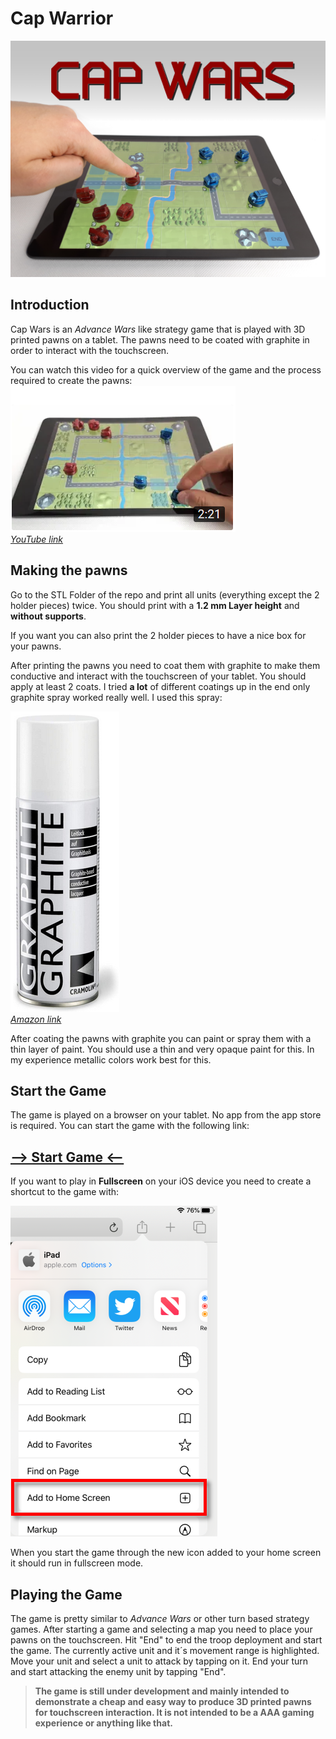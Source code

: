 # Cap Warrior

![](Thumbnail.jpg) 

## Introduction
Cap Wars is an *Advance Wars* like strategy game that is played with 3D printed pawns on a tablet. The pawns need to be coated with graphite in order to interact with the touchscreen.

You can watch this video for a quick overview of the game and the process required to create the pawns:  
[![IMAGE ALT TEXT HERE](video.PNG)](https://youtu.be/SLH1cwr5F_g)  
*[YouTube link](https://youtu.be/SLH1cwr5F_g)*

## Making the pawns
Go to the STL Folder of the repo and print all units (everything except the 2 holder pieces) twice. You should print with a **1.2 mm Layer height** and **without supports**. 

If you want you can also print the 2 holder pieces to have a nice box for your pawns.

After printing the pawns you need to coat them with graphite to make them conductive and interact with the touchscreen of your tablet. You should apply at least 2 coats. I tried **a lot** of different coatings up in the end only graphite spray worked really well. I used this spray:

[![](Spray.PNG)](https://www.amazon.de/gp/product/B00OG1LI1O)  
*[Amazon link](https://www.amazon.de/gp/product/B00OG1LI1O)*

After coating the pawns with graphite you can paint or spray them with a thin layer of paint. You should use a thin and very opaque paint for this. In my experience metallic colors work best for this.

## Start the Game
The game is played on a browser on your tablet. No app from the app store is required. You can start the game with the following link:

## [--> Start Game <--](https://sakati84.github.io/CapWarrior/index.html)

If you want to play in **Fullscreen** on your iOS device you need to create a shortcut to the game with:

![](HomeScreen.PNG)

When you start the game through the new icon added to your home screen it should run in fullscreen mode.

## Playing the Game
The game is pretty similar to *Advance Wars* or other turn based strategy games. After starting a game and selecting a map you need to place your pawns on the touchscreen. Hit "End" to end the troop deployment and start the game. The currently active unit and it´s movement range is highlighted. Move your unit and select a unit to attack by tapping on it. End your turn and start attacking the enemy unit by tapping "End".

> **The game is still under development and mainly intended to demonstrate a cheap and easy way to produce 3D printed pawns for touchscreen interaction. It is not intended to be a AAA gaming experience or anything like that.**

